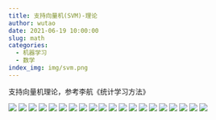 ```yaml
---
title: 支持向量机(SVM)-理论
author: wutao
date: 2021-06-19 10:00:00
slug: math
categories:
  - 机器学习
  - 数学
index_img: img/svm.png
---
```


支持向量机理论，参考李航《统计学习方法》
<!-- more -->

![](https://picgo-wutao.oss-cn-shanghai.aliyuncs.com/img/2021-06-19_17-31-30_8.jpg)
![](https://picgo-wutao.oss-cn-shanghai.aliyuncs.com/img/2021-03-28_18-06-07_1.jpg)
![](https://picgo-wutao.oss-cn-shanghai.aliyuncs.com/img/2021-03-28_18-06-07_2.jpg)
![](https://picgo-wutao.oss-cn-shanghai.aliyuncs.com/img/2021-03-28_18-06-07_3.jpg)
![](https://picgo-wutao.oss-cn-shanghai.aliyuncs.com/img/2021-03-28_18-06-07_4.jpg)
![](https://picgo-wutao.oss-cn-shanghai.aliyuncs.com/img/2021-03-28_18-06-07_5.jpg)
![](https://picgo-wutao.oss-cn-shanghai.aliyuncs.com/img/2021-03-28_18-06-07_6.jpg)
![](https://picgo-wutao.oss-cn-shanghai.aliyuncs.com/img/2021-03-28_18-06-07_7.jpg)
![](https://picgo-wutao.oss-cn-shanghai.aliyuncs.com/img/2021-03-28_18-06-07_8.jpg)
![](https://picgo-wutao.oss-cn-shanghai.aliyuncs.com/img/2021-03-28_18-06-07_9.jpg)
![](https://picgo-wutao.oss-cn-shanghai.aliyuncs.com/img/2021-03-28_18-06-07_10.jpg)
![](https://picgo-wutao.oss-cn-shanghai.aliyuncs.com/img/2021-03-28_18-06-07_11.jpg)
![](https://picgo-wutao.oss-cn-shanghai.aliyuncs.com/img/2021-06-19_17-31-30_0.jpg)
![](https://picgo-wutao.oss-cn-shanghai.aliyuncs.com/img/2021-06-19_17-31-30_1.jpg)
![](https://picgo-wutao.oss-cn-shanghai.aliyuncs.com/img/2021-06-19_17-31-30_2.jpg)
![](https://picgo-wutao.oss-cn-shanghai.aliyuncs.com/img/2021-06-19_17-31-30_3.jpg)
![](https://picgo-wutao.oss-cn-shanghai.aliyuncs.com/img/2021-06-19_17-31-30_4.jpg)
![](https://picgo-wutao.oss-cn-shanghai.aliyuncs.com/img/2021-06-19_17-31-30_5.jpg)
![](https://picgo-wutao.oss-cn-shanghai.aliyuncs.com/img/2021-06-19_17-31-30_6.jpg)
![](https://picgo-wutao.oss-cn-shanghai.aliyuncs.com/img/2021-06-19_17-31-30_7.jpg)

